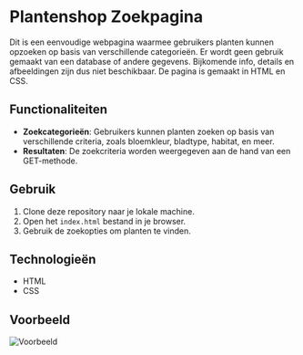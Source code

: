 # Plantenshop Zoekpagina

Dit is een eenvoudige webpagina waarmee gebruikers planten kunnen opzoeken op basis van verschillende categorieën. Er wordt geen gebruik gemaakt van een database of andere gegevens. Bijkomende info, details en afbeeldingen zijn dus niet beschikbaar.
De pagina is gemaakt in HTML en CSS.

## Functionaliteiten

- **Zoekcategorieën**: Gebruikers kunnen planten zoeken op basis van verschillende criteria, zoals bloemkleur, bladtype, habitat, en meer.
- **Resultaten**: De zoekcriteria worden weergegeven aan de hand van een GET-methode.

## Gebruik

1. Clone deze repository naar je lokale machine.
2. Open het `index.html` bestand in je browser.
3. Gebruik de zoekopties om planten te vinden.

## Technologieën

- HTML
- CSS

## Voorbeeld

![Voorbeeld](images/screen_plantenshop.png)
